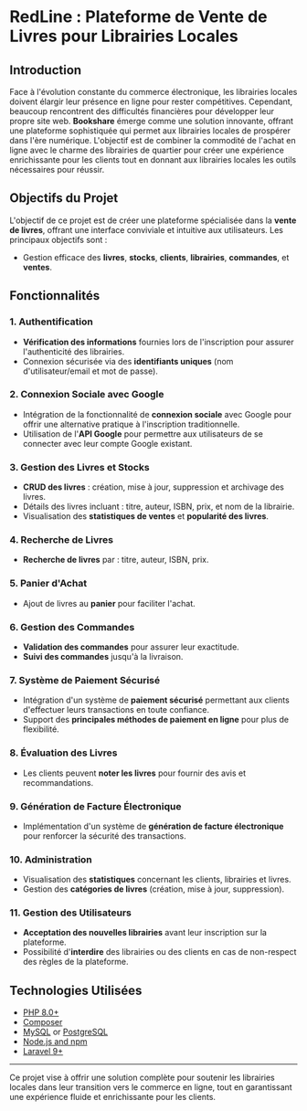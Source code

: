 
# RedLine : Plateforme de Vente de Livres pour Librairies Locales

## Introduction

Face à l'évolution constante du commerce électronique, les librairies locales doivent élargir leur présence en ligne pour rester compétitives. Cependant, beaucoup rencontrent des difficultés financières pour développer leur propre site web. **Bookshare** émerge comme une solution innovante, offrant une plateforme sophistiquée qui permet aux librairies locales de prospérer dans l'ère numérique. L'objectif est de combiner la commodité de l'achat en ligne avec le charme des librairies de quartier pour créer une expérience enrichissante pour les clients tout en donnant aux librairies locales les outils nécessaires pour réussir.

## Objectifs du Projet

L'objectif de ce projet est de créer une plateforme spécialisée dans la **vente de livres**, offrant une interface conviviale et intuitive aux utilisateurs. Les principaux objectifs sont :
- Gestion efficace des **livres**, **stocks**, **clients**, **librairies**, **commandes**, et **ventes**.

## Fonctionnalités

### 1. Authentification
- **Vérification des informations** fournies lors de l'inscription pour assurer l'authenticité des librairies.
- Connexion sécurisée via des **identifiants uniques** (nom d'utilisateur/email et mot de passe).

### 2. Connexion Sociale avec Google
- Intégration de la fonctionnalité de **connexion sociale** avec Google pour offrir une alternative pratique à l'inscription traditionnelle.
- Utilisation de l'**API Google** pour permettre aux utilisateurs de se connecter avec leur compte Google existant.

### 3. Gestion des Livres et Stocks
- **CRUD des livres** : création, mise à jour, suppression et archivage des livres.
- Détails des livres incluant : titre, auteur, ISBN, prix, et nom de la librairie.
- Visualisation des **statistiques de ventes** et **popularité des livres**.

### 4. Recherche de Livres
- **Recherche de livres** par : titre, auteur, ISBN, prix.

### 5. Panier d'Achat
- Ajout de livres au **panier** pour faciliter l'achat.

### 6. Gestion des Commandes
- **Validation des commandes** pour assurer leur exactitude.
- **Suivi des commandes** jusqu'à la livraison.

### 7. Système de Paiement Sécurisé
- Intégration d'un système de **paiement sécurisé** permettant aux clients d'effectuer leurs transactions en toute confiance.
- Support des **principales méthodes de paiement en ligne** pour plus de flexibilité.

### 8. Évaluation des Livres
- Les clients peuvent **noter les livres** pour fournir des avis et recommandations.

### 9. Génération de Facture Électronique
- Implémentation d'un système de **génération de facture électronique** pour renforcer la sécurité des transactions.

### 10. Administration
- Visualisation des **statistiques** concernant les clients, librairies et livres.
- Gestion des **catégories de livres** (création, mise à jour, suppression).

### 11. Gestion des Utilisateurs
- **Acceptation des nouvelles librairies** avant leur inscription sur la plateforme.
- Possibilité d'**interdire** des librairies ou des clients en cas de non-respect des règles de la plateforme.

## Technologies Utilisées
- [PHP 8.0+](https://www.php.net/)
- [Composer](https://getcomposer.org/)
- [MySQL](https://www.mysql.com/) or [PostgreSQL](https://www.postgresql.org/)
- [Node.js and npm](https://nodejs.org/)
- [Laravel 9+](https://laravel.com/)
---

Ce projet vise à offrir une solution complète pour soutenir les librairies locales dans leur transition vers le commerce en ligne, tout en garantissant une expérience fluide et enrichissante pour les clients.
